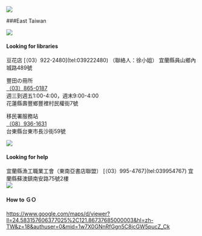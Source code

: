 <?php
$top = file_get_contents('basic.php');
echo $top;
?>

<div class="one item content" markdown="1">

  <div class="small-topic">
  <div class="small-topic-p">
  <img src="img/Ch1/越南icon人口.png" />
  
  ###EastTaiwan
  
   <div class="small-topic">
  <div class="small-topic-weather">
  <img src="img/ch3/ch3-1.png" />
  </div>
  <div class="small-topic-w1">
  <h4>Looking for libraries</h4>
  </div>
  </div>
豆花店   
[（03）922-2480](tel:039222480)   
（聯絡人：徐小姐）   
宜蘭縣員山鄉內城路489號

豐田の冊所   
[（03）865-0187](tel:038650187)   
週三到週五1:00-4:00，週末9:00-4:00   
花蓮縣壽豐鄉豐裡村民權街7號

移民署服務站   
[（08）936-1631](tel:089361631)   
台東縣台東市長沙街59號


   <div class="small-topic">
  <div class="small-topic-weather">
  <img src="img/ch3/ch3-5.png" />
  </div>
  <div class="small-topic-w1">
  <h4>Looking for help</h4>
  </div>
  </div>
宜蘭縣漁工職業工會（東南亞書店聯盟）   
[（03）995-4767](tel:039954767)   
宜蘭縣蘇澳鎮南安路75號2樓
  
   <div class="small-topic">
  <div class="small-topic-weather">
  <img src="img/ch3/ch3-6.png" />
  </div>
  <div class="small-topic-w1">
  <h4>How to ＧＯ</h4>
  </div>
  </div>

<https://www.google.com/maps/d/viewer?ll=24.583157606377025%2C121.86737685000003&hl=zh-TW&z=18&authuser=0&mid=1w7X0GNnRfGgn5C8jcGW5pucZ_Ck>



  </div>
  <?php
  $end = file_get_contents('end.php');
  echo $end;
  ?>
